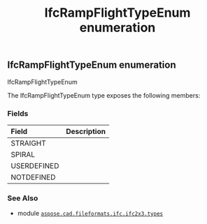﻿---
title: IfcRampFlightTypeEnum enumeration
second_title: Aspose.CAD for Python via .NET API References
description: 
type: docs
weight: 2750
url: /python-net/aspose.cad.fileformats.ifc.ifc2x3.types/ifcrampflighttypeenum/
is_root: false
---

## IfcRampFlightTypeEnum enumeration

IfcRampFlightTypeEnum



The IfcRampFlightTypeEnum type exposes the following members:

### Fields
| Field | Description |
| :- | :- |
| STRAIGHT |  |
| SPIRAL |  |
| USERDEFINED |  |
| NOTDEFINED |  |



### See Also
* module [`aspose.cad.fileformats.ifc.ifc2x3.types`](..)

